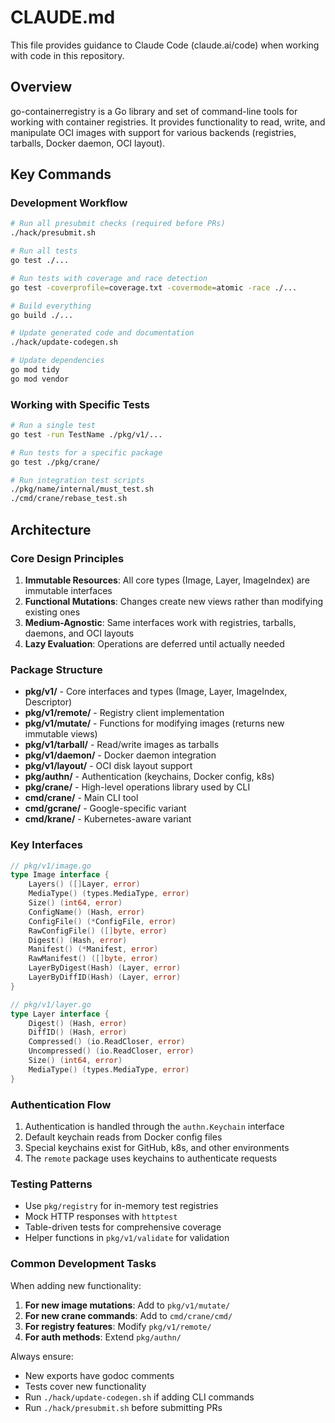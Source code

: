 # CLAUDE.md

This file provides guidance to Claude Code (claude.ai/code) when working with code in this repository.

## Overview

go-containerregistry is a Go library and set of command-line tools for working with container registries. It provides functionality to read, write, and manipulate OCI images with support for various backends (registries, tarballs, Docker daemon, OCI layout).

## Key Commands

### Development Workflow

```bash
# Run all presubmit checks (required before PRs)
./hack/presubmit.sh

# Run all tests
go test ./...

# Run tests with coverage and race detection
go test -coverprofile=coverage.txt -covermode=atomic -race ./...

# Build everything
go build ./...

# Update generated code and documentation
./hack/update-codegen.sh

# Update dependencies
go mod tidy
go mod vendor
```

### Working with Specific Tests

```bash
# Run a single test
go test -run TestName ./pkg/v1/...

# Run tests for a specific package
go test ./pkg/crane/

# Run integration test scripts
./pkg/name/internal/must_test.sh
./cmd/crane/rebase_test.sh
```

## Architecture

### Core Design Principles

1. **Immutable Resources**: All core types (Image, Layer, ImageIndex) are immutable interfaces
2. **Functional Mutations**: Changes create new views rather than modifying existing ones
3. **Medium-Agnostic**: Same interfaces work with registries, tarballs, daemons, and OCI layouts
4. **Lazy Evaluation**: Operations are deferred until actually needed

### Package Structure

- **pkg/v1/** - Core interfaces and types (Image, Layer, ImageIndex, Descriptor)
- **pkg/v1/remote/** - Registry client implementation
- **pkg/v1/mutate/** - Functions for modifying images (returns new immutable views)
- **pkg/v1/tarball/** - Read/write images as tarballs
- **pkg/v1/daemon/** - Docker daemon integration
- **pkg/v1/layout/** - OCI disk layout support
- **pkg/authn/** - Authentication (keychains, Docker config, k8s)
- **pkg/crane/** - High-level operations library used by CLI
- **cmd/crane/** - Main CLI tool
- **cmd/gcrane/** - Google-specific variant
- **cmd/krane/** - Kubernetes-aware variant

### Key Interfaces

```go
// pkg/v1/image.go
type Image interface {
    Layers() ([]Layer, error)
    MediaType() (types.MediaType, error)
    Size() (int64, error)
    ConfigName() (Hash, error)
    ConfigFile() (*ConfigFile, error)
    RawConfigFile() ([]byte, error)
    Digest() (Hash, error)
    Manifest() (*Manifest, error)
    RawManifest() ([]byte, error)
    LayerByDigest(Hash) (Layer, error)
    LayerByDiffID(Hash) (Layer, error)
}

// pkg/v1/layer.go
type Layer interface {
    Digest() (Hash, error)
    DiffID() (Hash, error)
    Compressed() (io.ReadCloser, error)
    Uncompressed() (io.ReadCloser, error)
    Size() (int64, error)
    MediaType() (types.MediaType, error)
}
```

### Authentication Flow

1. Authentication is handled through the `authn.Keychain` interface
2. Default keychain reads from Docker config files
3. Special keychains exist for GitHub, k8s, and other environments
4. The `remote` package uses keychains to authenticate requests

### Testing Patterns

- Use `pkg/registry` for in-memory test registries
- Mock HTTP responses with `httptest`
- Table-driven tests for comprehensive coverage
- Helper functions in `pkg/v1/validate` for validation

### Common Development Tasks

When adding new functionality:

1. **For new image mutations**: Add to `pkg/v1/mutate/`
2. **For new crane commands**: Add to `cmd/crane/cmd/`
3. **For registry features**: Modify `pkg/v1/remote/`
4. **For auth methods**: Extend `pkg/authn/`

Always ensure:
- New exports have godoc comments
- Tests cover new functionality
- Run `./hack/update-codegen.sh` if adding CLI commands
- Run `./hack/presubmit.sh` before submitting PRs